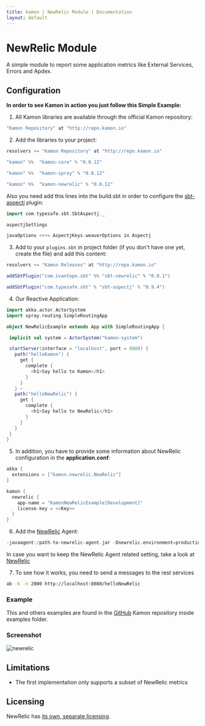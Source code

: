 ```yaml
---
title: kamon | NewRelic Module | Documentation
layout: default
---
```


NewRelic Module
===
A simple module to report some application metrics like External Services, Errors and Apdex. 

Configuration
---

**In order to see Kamon in action you just follow this Simple Example:**


1) All Kamon libraries are available through the official Kamon repository:

```scala
"Kamon Repository" at "http://repo.kamon.io"
```

2) Add the libraries to your project:

```scala
resolvers += "Kamon Repository" at "http://repo.kamon.io"

"kamon" %%  "kamon-core" % "0.0.12"

"kamon" %%  "kamon-spray" % "0.0.12"

"kamon" %%  "kamon-newrelic" % "0.0.12"
```

Also you need add this lines into the build.sbt in order to configure the [sbt-aspectj](https://github.com/sbt/sbt-aspectj/) plugin:

```scala
import com.typesafe.sbt.SbtAspectj._

aspectjSettings

javaOptions <++= AspectjKeys.weaverOptions in Aspectj
```

3) Add to your `plugins.sbt` in project folder (if you don't have one yet, create the file) and add this content:

```scala
resolvers += "Kamon Releases" at "http://repo.kamon.io"

addSbtPlugin("com.ivantopo.sbt" %% "sbt-newrelic" % "0.0.1")

addSbtPlugin("com.typesafe.sbt" % "sbt-aspectj" % "0.9.4")
``` 
4) Our Reactive Application:

```scala
import akka.actor.ActorSystem
import spray.routing.SimpleRoutingApp

object NewRelicExample extends App with SimpleRoutingApp {

 implicit val system = ActorSystem("kamon-system")

 startServer(interface = "localhost", port = 8080) {
   path("helloKamon") {
     get {
       complete {
         <h1>Say hello to Kamon</h1>
       }
     }
   } ~
   path("helloNewRelic") {
     get {
       complete {
         <h1>Say hello to NewRelic</h1>
       }
     }
   }
 }
}
```

5) In addition, you have to provide some information about NewRelic configuration in the **application.conf**:

```scala
akka {
  extensions = ["kamon.newrelic.NewRelic"]
}

kamon {
  newrelic {
    app-name = "KamonNewRelicExample[Development]"
    license-key = <<Key>>
  }
}
```

6) Add the [NewRelic](http://newrelic.com/) Agent:

```scala
-javaagent:/path-to-newrelic-agent.jar -Dnewrelic.environment=production -Dnewrelic.config.file=/path-to-newrelic.yml
```
In case you want to keep the NewRelic Agent related setting, take a look at [NewRelic](https://docs.newrelic.com/docs/java/new-relic-for-java)


7) To see how it works, you need to send a messages to the rest services

```bash
ab -k -n 2000 http://localhost:8080/helloNewRelic
```
### Example
This and others examples are found in the [GitHub](https://github.com/kamon-io/Kamon/tree/master/examples/) Kamon repository inside examples folder.

### Screenshot

![newrelic](/assets/img/newrelic.png "NewRelic Screenshot")


## Limitations
* The first implementation only supports a subset of NewRelic metrics

## Licensing

NewRelic has [its own, separate licensing](http://newrelic.com/terms).

